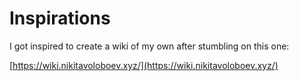 # Inspirations

I got inspired to create a wiki of my own after stumbling on this one: 

[https://wiki.nikitavoloboev.xyz/](https://wiki.nikitavoloboev.xyz/)

